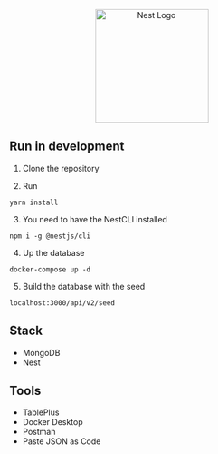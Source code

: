 <p align="center">
  <a href="http://nestjs.com/" target="blank"><img src="https://nestjs.com/img/logo-small.svg" width="200" alt="Nest Logo" /></a>
</p>

## Run in development
1. Clone the repository

2. Run
```
yarn install
```
3. You need to have the NestCLI installed
```
npm i -g @nestjs/cli
```
4. Up the database
```
docker-compose up -d
```
5. Build the database with the seed
```
localhost:3000/api/v2/seed
```

## Stack
 * MongoDB
 * Nest

## Tools
 * TablePlus
 * Docker Desktop
 * Postman
 * Paste JSON as Code